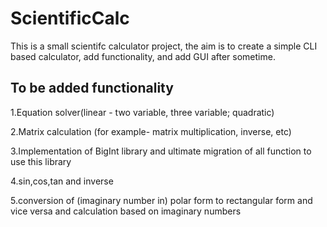 # ScientificCalc

This is a small scientifc calculator project, the aim is to create a simple CLI based calculator, add functionality, and add GUI after sometime.

## To be added functionality

1.Equation solver(linear - two variable, three variable; quadratic)
 
2.Matrix calculation (for example- matrix multiplication, inverse, etc)

3.Implementation of BigInt library and ultimate migration of all function to use this library

4.sin,cos,tan and inverse
 
5.conversion of (imaginary number in) polar form to rectangular form and vice versa and calculation based on imaginary numbers
